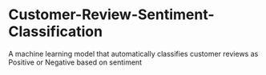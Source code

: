 # Customer-Review-Sentiment-Classification
A machine learning model that automatically classifies customer reviews as Positive or Negative based on sentiment
